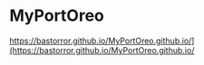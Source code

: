 # MyPortOreo
https://bastorror.github.io/MyPortOreo.github.io/](https://bastorror.github.io/MyPortOreo.github.io/
